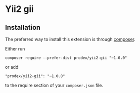 Yii2 gii
========


Installation
------------

The preferred way to install this extension is through [composer](http://getcomposer.org/download/).

Either run

```
composer require --prefer-dist prodex/yii2-gii "~1.0.0"
```

or add

```
"prodex/yii2-gii": "~1.0.0"
```

to the require section of your `composer.json` file.